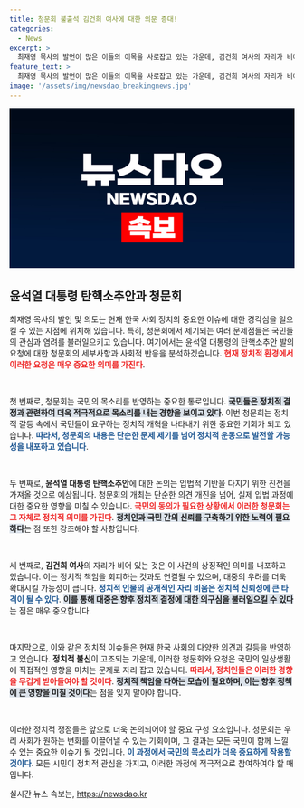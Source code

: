 ```yaml
---
title: 청문회 불출석 김건희 여사에 대한 의문 증대!
categories:
  - News
excerpt: >
  최재영 목사의 발언이 많은 이들의 이목을 사로잡고 있는 가운데, 김건희 여사의 자리가 비어있어 논란이 일고 있다. 탄핵소추안 청문회에서 어떤 진실이 밝혀질지 궁금증이 증폭된다!
feature_text: >
  최재영 목사의 발언이 많은 이들의 이목을 사로잡고 있는 가운데, 김건희 여사의 자리가 비어있어 논란이 일고 있다. 탄핵소추안 청문회에서 어떤 진실이 밝혀질지 궁금증이 증폭된다!
image: '/assets/img/newsdao_breakingnews.jpg'
---
```


<p><img src="/assets/img/newsdao_breakingnews.jpg" alt="ontimetimes 속보" /></p>

<h2 data-ke-size="size26">윤석열 대통령 탄핵소추안과 청문회</h2>

<p data-ke-size="size16">최재영 목사의 발언 및 의도는 현재 한국 사회 정치의 중요한 이슈에 대한 경각심을 일으킬 수 있는 지점에 위치해 있습니다. 특히, 청문회에서 제기되는 여러 문제점들은 국민들의 관심과 염려를 불러일으키고 있습니다. 여기에서는 윤석열 대통령의 탄핵소추안 발의 요청에 대한 청문회의 세부사항과 사회적 반응을 분석하겠습니다. <b><span style="color: #ee2323;">현재 정치적 환경에서 이러한 요청은 매우 중요한 의미를 가진다</span></b>.</p>

<p data-ke-size="size16">&nbsp;</p>

<p>첫 번째로, 청문회는 국민의 목소리를 반영하는 중요한 통로입니다. <b><span style="background-color: #21538527;">국민들은 정치적 결정과 관련하여 더욱 적극적으로 목소리를 내는 경향을 보이고 있다</span></b>. 이번 청문회는 정치적 갈등 속에서 국민들이 요구하는 정치적 개혁을 나타내기 위한 중요한 기회가 되고 있습니다. <b><span style="color: #1a5490;">따라서, 청문회의 내용은 단순한 문제 제기를 넘어 정치적 운동으로 발전할 가능성을 내포하고 있습니다</span></b>.</p>

<p data-ke-size="size16">&nbsp;</p>

<p>두 번째로, <b>윤석열 대통령 탄핵소추안</b>에 대한 논의는 입법적 기반을 다지기 위한 진전을 가져올 것으로 예상됩니다. 청문회의 개최는 단순한 의견 개진을 넘어, 실제 입법 과정에 대한 중요한 영향을 미칠 수 있습니다. <b><span style="color: #ee2323;">국민의 동의가 필요한 상황에서 이러한 청문회는 그 자체로 정치적 의미를 가진다</span></b>. <b><span style="background-color: #21538527;">정치인과 국민 간의 신뢰를 구축하기 위한 노력이 필요하다</span></b>는 점 또한 강조해야 할 사항입니다.</p>

<p data-ke-size="size16">&nbsp;</p>

<p>세 번째로, <b>김건희 여사</b>의 자리가 비어 있는 것은 이 사건의 상징적인 의미를 내포하고 있습니다. 이는 정치적 책임을 회피하는 것과도 연결될 수 있으며, 대중의 우려를 더욱 확대시킬 가능성이 큽니다. <b><span style="color: #1a5490;">정치적 인물의 공개적인 자리 비움은 정치적 신뢰성에 큰 타격이 될 수 있다</span></b>. <b><span style="background-color: #21538527;">이를 통해 대중은 향후 정치적 결정에 대한 의구심을 불러일으킬 수 있다</span></b>는 점은 매우 중요합니다.</p>

<p data-ke-size="size16">&nbsp;</p>

<p>마지막으로, 이와 같은 정치적 이슈들은 현재 한국 사회의 다양한 의견과 갈등을 반영하고 있습니다. <b>정치적 불신</b>이 고조되는 가운데, 이러한 청문회와 요청은 국민의 일상생활에 직접적인 영향을 미치는 문제로 자리 잡고 있습니다. <b><span style="color: #ee2323;">따라서, 정치인들은 이러한 경향을 무겁게 받아들여야 할 것이다</span></b>. <b><span style="background-color: #21538527;">정치적 책임을 다하는 모습이 필요하며, 이는 향후 정책에 큰 영향을 미칠 것이다</span></b>는 점을 잊지 말아야 합니다.</p>

<p data-ke-size="size16">&nbsp;</p>

<p>이러한 정치적 쟁점들은 앞으로 더욱 논의되어야 할 중요 구성 요소입니다. 청문회는 우리 사회가 원하는 변화를 이끌어낼 수 있는 기회이며, 그 결과는 모든 국민이 함께 느낄 수 있는 중요한 이슈가 될 것입니다. <b><span style="color: #1a5490;">이 과정에서 국민의 목소리가 더욱 중요하게 작용할 것이다</span></b>. 모든 시민이 정치적 관심을 가지고, 이러한 과정에 적극적으로 참여하여야 할 때입니다.</p>
실시간 뉴스 속보는, <a href="https://newsdao.kr" rel="dofollow">https://newsdao.kr</a>


